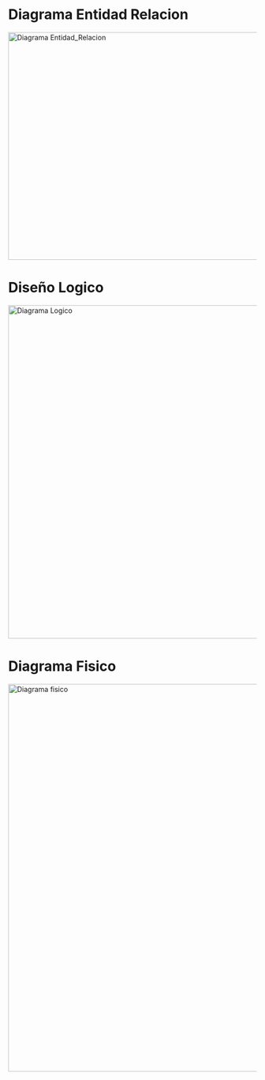 # Diagrama Entidad Relacion
<img width="811" height="461" alt="Diagrama Entidad_Relacion" src="https://github.com/user-attachments/assets/d4e603d3-f918-4d70-9a1d-613aa4b6acc6" />

# Diseño Logico
<img width="761" height="675" alt="Diagrama Logico" src="https://github.com/user-attachments/assets/4b18dbe4-5859-4b7e-8b08-da02cc8c4756" />

# Diagrama Fisico
<img width="1205" height="785" alt="Diagrama fisico" src="https://github.com/user-attachments/assets/efda2314-0bb7-4248-9531-fbf11bae11ee" />
